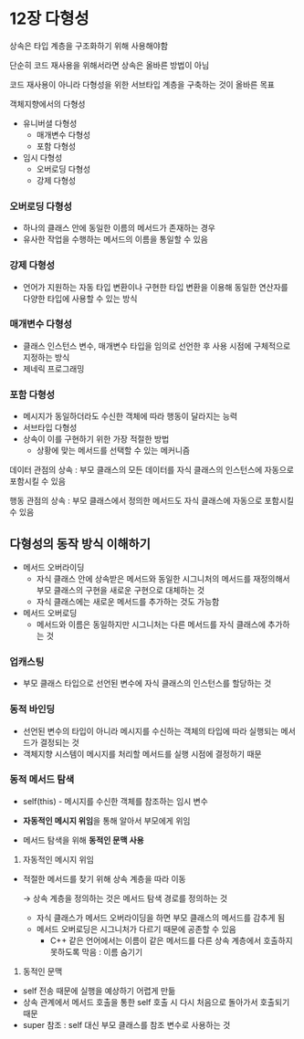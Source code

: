 # 12장 다형성

상속은 타입 계층을 구조화하기 위해 사용해야함

단순히 코드 재사용을 위해서라면 상속은 올바른 방법이 아님

코드 재사용이 아니라 다형성을 위한 서브타입 계층을 구축하는 것이 올바른 목표

객체지향에서의 다형성

- 유니버셜 다형성
    - 매개변수 다형성
    - 포함 다형성
- 임시 다형성
    - 오버로딩 다형성
    - 강제 다형성

### 오버로딩 다형성

- 하나의 클래스 안에 동일한 이름의 메서드가 존재하는 경우
- 유사한 작업을 수행하는 메서드의 이름을 통일할 수 있음

### 강제 다형성

- 언어가 지원하는 자동 타입 변환이나 구현한 타입 변환을 이용해 동일한 연산자를 다양한 타입에 사용할 수 있는 방식

### 매개변수 다형성

- 클래스 인스턴스 변수, 매개변수 타입을 임의로 선언한 후 사용 시점에 구체적으로 지정하는 방식
- 제네릭 프로그래밍

### 포함 다형성

- 메시지가 동일하더라도 수신한 객체에 따라 행동이 달라지는 능력
- 서브타입 다형성
- 상속이 이를 구현하기 위한 가장 적절한 방법
    - 상황에 맞는 메서드를 선택할 수 있는 메커니즘

데이터 관점의 상속 : 부모 클래스의 모든 데이터를 자식 클래스의 인스턴스에 자동으로 포함시킬 수 있음

행동 관점의 상속 : 부모 클래스에서 정의한 메서드도 자식 클래스에 자동으로 포함시킬 수 있음

## 다형성의 동작 방식 이해하기

- 메서드 오버라이딩
    - 자식 클래스 안에 상속받은 메서드와 동일한 시그니처의 메서드를 재정의해서 부모 클래스의 구현을 새로운 구현으로 대체하는 것
    - 자식 클래스에는 새로운 메서드를 추가하는 것도 가능함
- 메서드 오버로딩
    - 메서드와 이름은 동일하지만 시그니처는 다른 메서드를 자식 클래스에 추가하는 것

### 업캐스팅

- 부모 클래스 타입으로 선언된 변수에 자식 클래스의 인스턴스를 할당하는 것

### 동적 바인딩

- 선언된 변수의 타입이 아니라 메시지를 수신하는 객체의 타입에 따라 실행되는 메서드가 결정되는 것
- 객체지향 시스템이 메시지를 처리할 메서드를 실행 시점에 결정하기 때문

### 동적 메서드 탐색

- self(this) - 메시지를 수신한 객체를 참조하는 임시 변수

- **자동적인 메시지 위임**을 통해 알아서 부모에게 위임
- 메서드 탐색을 위해 **동적인 문맥 사용**

1. 자동적인 메시지 위임
- 적절한 메서드를 찾기 위해 상속 계층을 따라 이동

  → 상속 계층을 정의하는 것은 메서드 탐색 경로를 정의하는 것

    - 자식 클래스가 메서드 오버라이딩을 하면 부모 클래스의 메서드를 감추게 됨
    - 메서드 오버로딩은 시그니처가 다르기 때문에 공존할 수 있음
        - C++ 같은 언어에서는 이름이 같은 메서드를 다른 상속 계층에서 호출하지 못하도록 막음 : 이름 숨기기

1. 동적인 문맥
- self 전송 때문에 실행을 예상하기 어렵게 만듦
- 상속 관계에서 메서드 호출을 통한 self 호출 시 다시 처음으로 돌아가서 호출되기 때문
- super 참조 : self 대신 부모 클래스를 참조 변수로 사용하는 것